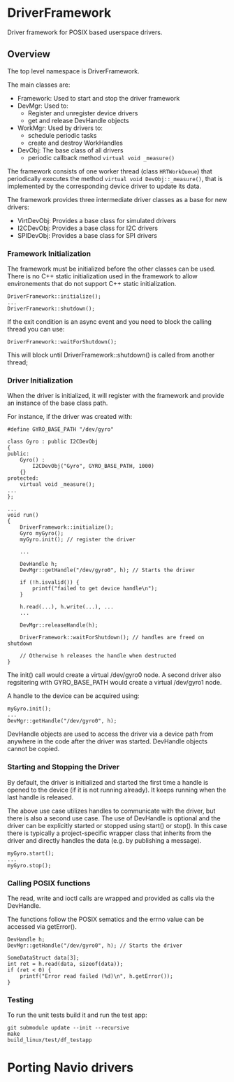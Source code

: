 # DriverFramework

Driver framework for POSIX based userspace drivers.

## Overview

The top level namespace is DriverFramework.

The main classes are:
* Framework: Used to start and stop the driver framework
* DevMgr: Used to:
    - Register and unregister device drivers
    - get and release DevHandle objects
* WorkMgr: Used by drivers to:
    - schedule periodic tasks
    - create and destroy WorkHandles
* DevObj: The base class of all drivers
    - periodic callback method `virtual void _measure()`

The framework consists of one worker thread (class `HRTWorkQueue`) that
periodically executes the method `virtual void DevObj::_measure()`, that is
implemented by the corresponding device driver to update its data.

The framework provides three intermediate driver classes as a base for new drivers:
* VirtDevObj: Provides a base class for simulated drivers
* I2CDevObj: Provides a base class for I2C drivers
* SPIDevObj: Provides a base class for SPI drivers

### Framework Initialization

The framework must be initialized before the other classes can be used. There is no C++ static
initialization used in the framework to allow environements that do not support C++ static
initialization.
```
DriverFramework::initialize();
...
DriverFramework::shutdown();
```

If the exit condition is an async event and you need to block the calling thread you can use:
```
DriverFramework::waitForShutdown();
```
This will block until DriverFramework::shutdown() is called from another thread;


### Driver Initialization

When the driver is initialized, it will register with the framework and provide an instance
of the base class path.

For instance, if the driver was created with:

```
#define GYRO_BASE_PATH "/dev/gyro"

class Gyro : public I2CDevObj
{
public:
	Gyro() :
		I2CDevObj("Gyro", GYRO_BASE_PATH, 1000)
	{}
protected:
	virtual void _measure();
...
};

...
void run()
{
	DriverFramework::initialize();
	Gyro myGyro();
	myGyro.init(); // register the driver

	...

	DevHandle h;
	DevMgr::getHandle("/dev/gyro0", h); // Starts the driver

	if (!h.isvalid()) {
		printf("failed to get device handle\n");
	}

	h.read(...), h.write(...), ...
	...

	DevMgr::releaseHandle(h);

	DriverFramework::waitForShutdown(); // handles are freed on shutdown

	// Otherwise h releases the handle when destructed
}

```

The init() call would create a virtual /dev/gyro0 node. A second driver also regsitering with
GYRO_BASE_PATH would create a virtual /dev/gyro1 node.

A handle to the device can be acquired using:

```
myGyro.init();
...
DevMgr::getHandle("/dev/gyro0", h);
```

DevHandle objects are used to access the driver via a device path from anywhere
in the code after the driver was started. DevHandle objects cannot be copied.

### Starting and Stopping the Driver

By default, the driver is initialized and started the first time a handle is
opened to the device (if it is not running already). It keeps running when the
last handle is released.

The above use case utilizes handles to communicate with the driver, but there is
also a second use case. The use of DevHandle is optional and the driver can be
explicitly started or stopped using start() or stop(). In this case there is
typically a project-specific wrapper class that inherits from the driver and
directly handles the data (e.g. by publishing a message).

```
myGyro.start();
...
myGyro.stop();
```

### Calling POSIX functions

The read, write and ioctl calls are wrapped and provided as calls via the DevHandle.

The functions follow the POSIX sematics and the errno value can be accessed via getError().
```
DevHandle h;
DevMgr::getHandle("/dev/gyro0", h); // Starts the driver

SomeDataStruct data[3];
int ret = h.read(data, sizeof(data));
if (ret < 0) {
	printf("Error read failed (%d)\n", h.getError());
}

```

### Testing

To run the unit tests build it and run the test app:

```
git submodule update --init --recursive
make
build_linux/test/df_testapp
```
# Porting Navio drivers


